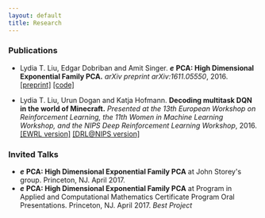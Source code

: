 ```yaml
---
layout: default
title: Research
---
```


### Publications

* Lydia T. Liu, Edgar Dobriban and Amit Singer. ***e*** **PCA: High Dimensional Exponential Family PCA.** *arXiv preprint arXiv:1611.05550*, 2016. [[preprint]](http://arxiv.org/abs/1611.05550) [[code]](http://github.com/lydiatliu/epca/)

* Lydia T. Liu, Urun Dogan and Katja Hofmann. **Decoding multitask DQN in the world of Minecraft.** *Presented at the 13th European Workshop on Reinforcement Learning, the 11th Women in Machine Learning Workshop, and the NIPS Deep Reinforcement Learning Workshop*, 2016. [[EWRL version]](http://ewrl.files.wordpress.com/2016/11/ewrl13-2016-submission-29.pdf) [[DRL@NIPS version]](https://drive.google.com/file/d/0B1PUpk7kwWu-bDd2djhqNEx2S2J4UURTUE1sVjVnS2tXZG9r/view)

### Invited Talks

* ***e*** **PCA: High Dimensional Exponential Family PCA** at John Storey's group. Princeton, NJ. April 2017.
* ***e*** **PCA: High Dimensional Exponential Family PCA** at Program in Applied and Computational Mathematics Certificate Program Oral Presentations. Princeton, NJ. April 2017. *Best Project*
